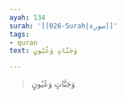 ```yaml
---
ayah: 134
surah: '[[026-Surah|سورة]]'
tags:
- quran
text: وَجَنَّاتٍ وَعُيُونٍ

---
```

> وَجَنَّاتٍ وَعُيُونٍ
